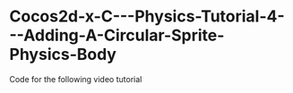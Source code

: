 Cocos2d-x-C---Physics-Tutorial-4---Adding-A-Circular-Sprite-Physics-Body
========================================================================

Code for the following video tutorial 
